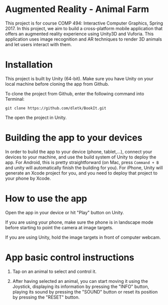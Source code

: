 # Augmented Reality - Animal Farm
This project is for course COMP 494: Interactive Computer Graphics, Spring 2017. In this project, we aim to build a cross-platform mobile application that offers an augmented reality experience using Unity3D and Vuforia. This application uses image recognition and AR techniques to render 3D animals and let users interact with them.

# Installation
This project is built by Unity (64-bit). Make sure you have Unity on your local machine before cloning the app from Github.

To clone the project from Github, enter the following command into Terminal:

```git clone https://github.com/dletk/BookIt.git```

The open the project in Unity.

# Building the app to your devices
In order to build the app to your device (phone, tablet,...), connect your devices to your machine, and use the build system of Unity to deploy the app. For Android, this is pretty straightforward (on Mac, press `Command + B` and unity will automatically finish the building for you). For iPhone, Unity will generate an Xcode project for you, and you need to deploy that project to your phone by Xcode.

# How to use the app
Open the app in your device or hit "Play" button on Unity.

If you are using your phone, make sure the phone is in landscape mode before starting to point the camera at image targets.

If you are using Unity, hold the image targets in front of computer webcam. 

# App basic control instructions

1. Tap on an animal to select and control it. 

2. After having selected an animal, you can start moving it using the Joystick, displaying its information by pressing the "INFO" button, playing its sound by pressing the "SOUND" button or reset its position by pressing the "RESET" button.
